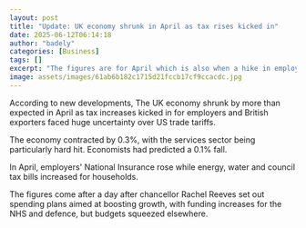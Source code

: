 ```yaml
---
layout: post
title: "Update: UK economy shrunk in April as tax rises kicked in"
date: 2025-06-12T06:14:18
author: "badely"
categories: [Business]
tags: []
excerpt: "The figures are for April which is also when a hike in employer National Insurance contributions kicked in."
image: assets/images/61ab6b182c1715d21fccb17cf9ccacdc.jpg
---
```


According to new developments, The UK economy shrunk by more than expected in April as tax increases kicked in for employers and British exporters faced huge uncertainty over US trade tariffs.

The economy contracted by 0.3%, with the services sector being particularly hard  hit. Economists had predicted a 0.1% fall.

In April, employers' National Insurance rose while energy, water and council tax bills increased for households.

The figures come after a day after chancellor Rachel Reeves set out spending plans aimed at boosting growth, with funding increases for the NHS and defence, but budgets squeezed elsewhere.

